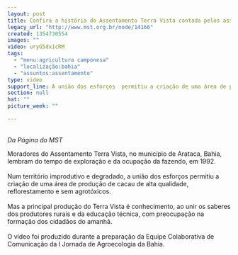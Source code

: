 ```yaml
---
layout: post
title: Confira a história do Assentamento Terra Vista contada pelos assentados
legacy_url: "http://www.mst.org.br/node/14166"
created: 1354730554
images: ""
video: uryG5dx1cRM
tags:
  - "menu:agricultura camponesa"
  - "localização:bahia"
  - "assuntos:assentamento"
type: video
support_line: A união dos esforços  permitiu a criação de uma área de produção de cacau de alta qualidade.
section: null
hat: ""
picture_week: ""

---
```

<p><br />
<em>Da P&aacute;gina do MST</em></p>

<p>Moradores do Assentamento Terra Vista, no munic&iacute;pio de Arataca, Bahia, lembram do tempo de explora&ccedil;&atilde;o e da ocupa&ccedil;&atilde;o da fazendo, em 1992.<br />
<br />
Num territ&oacute;rio improdutivo e degradado, a uni&atilde;o dos esfor&ccedil;os permitiu a cria&ccedil;&atilde;o de uma &aacute;rea de produ&ccedil;&atilde;o de cacau de alta qualidade, reflorestamento e sem agrot&oacute;xicos.<br />
<br />
Mas a principal produ&ccedil;&atilde;o do Terra Vista &eacute; conhecimento, ao unir os saberes dos produtores rurais e da educa&ccedil;&atilde;o t&eacute;cnica, com preocupa&ccedil;&atilde;o na forma&ccedil;&atilde;o dos cidad&atilde;os do amanh&atilde;.<br />
<br />
O v&iacute;deo foi produzido durante a prepara&ccedil;&atilde;o da Equipe Colaborativa de Comunica&ccedil;&atilde;o da I Jornada de Agroecologia da Bahia.</p>

<p>&nbsp;</p>

<p>&nbsp;</p>
